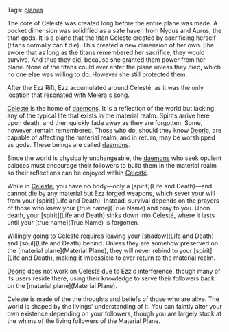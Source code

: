 Tags: [planes](Planes)

The core of Celesté was created long before the entire plane was made. A pocket dimension was solidified as a safe haven from Nydus and Aurus, the titan gods. It is a plane that the titan Celesté created by sacrificing herself (titans normally can't die). This created a new dimension of her own. She swore that as long as the titans remembered her sacrifice, they would survive. And thus they did, because she granted them power from her plane. None of the titans could ever enter the plane unless they died, which no one else was willing to do. However she still protected them.

After the Ezz Rift, Ezz accumulated around Celesté, as it was the only location that resonated with Melera's song.

[Celesté](Celesté) is the home of [daemons](Daemons). It is a reflection of the world but lacking any of the typical life that exists in the material realm. Spirits arrive here upon death, and then quickly fade away as they are forgotten. Some, however, remain remembered. Those who do, should they know [Deoric](Deoric), are capable of affecting the material realm, and in return, may be worshipped as gods. These beings are called [daemons](Daemons). 

Since the world is physically unchangeable, the [daemons](Daemons) who seek opulent palaces must encourage their followers to build them in the material realm so their reflections can be enjoyed within [Celesté](Celesté).

While in [Celesté](Celesté), you have no body—only a [spirit](Life and Death)—and cannot die by any material but Ezz forged weapons, which sever your will from your [spirit](Life and Death). Instead, survival depends on the prayers of those who knew your [true name](True Name) and pray to you. Upon death, your [spirit](Life and Death) sinks down into Celesté, where it lasts until your [true name](True Name) is forgotten.

Willingly going to Celesté requires leaving your [shadow](Life and Death) and [soul](Life and Death) behind. Unless they are somehow preserved on the [material plane](Material Plane), they will never rebind to your [spirit](Life and Death), making it impossible to ever return to the material realm.

[Deoric](Deoric) does not work on Celesté due to Ezzic interference, though many of its users reside there, using their knowledge to serve their followers back on the [material plane](Material Plane). 

Celesté is made of the the thoughts and beliefs of those who are alive. The world is shaped by the livings' understanding of it. You can faintly alter your own existence depending on your followers, though you are largely stuck at the whims of the living followers of the Material Plane.
